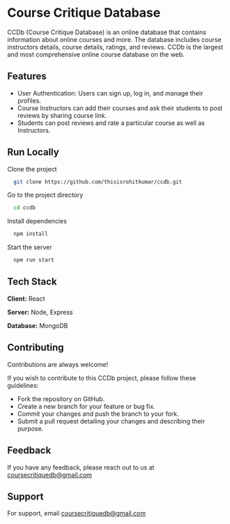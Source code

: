 # Course Critique Database

CCDb (Course Critique Database) is an online database that contains information about online courses and more. The database includes course instructors details, course details, ratings, and reviews. CCDb is the largest and most comprehensive online course database on the web.

## Features

-   User Authentication: Users can sign up, log in, and manage their profiles.
-   Course Instructors can add their courses and ask their students to post reviews by sharing course link.
-   Students can post reviews and rate a particular course as well as Instructors.

## Run Locally

Clone the project

```bash
  git clone https://github.com/thisisrohitkumar/ccdb.git
```

Go to the project directory

```bash
  cd ccdb
```

Install dependencies

```bash
  npm install
```

Start the server

```bash
  npm run start
```

## Tech Stack

**Client:** React

**Server:** Node, Express

**Database:** MongoDB

## Contributing

Contributions are always welcome!

If you wish to contribute to this CCDb project, please follow these guidelines:

-   Fork the repository on GitHub.
-   Create a new branch for your feature or bug fix.
-   Commit your changes and push the branch to your fork.
-   Submit a pull request detailing your changes and describing their purpose.

## Feedback

If you have any feedback, please reach out to us at coursecritiquedb@gmail.com

## Support

For support, email coursecritiquedb@gmail.com

